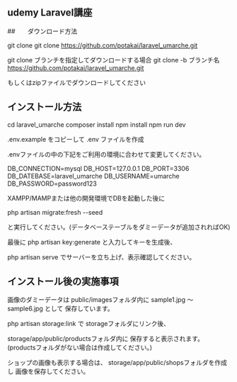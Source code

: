 ## udemy Laravel講座

##　　ダウンロード方法

git clone
git clone https://github.com/potakai/laravel_umarche.git

git clone ブランチを指定してダウンロードする場合
git clone -b ブランチ名 https://github.com/potakai/laravel_umarche.git

もしくはzipファイルでダウンロードしてください


## インストール方法

cd laravel_umarche
composer install
npm install
npm run dev

.env.example をコピーして .env ファイルを作成

.envファイルの中の下記をご利用の環境に合わせて変更してください。

DB_CONNECTION=mysql
DB_HOST=127.0.0.1
DB_PORT=3306
DB_DATEBASE=laravel_umarche
DB_USERNAME=umarche
DB_PASSWORD=password123

XAMPP/MAMPまたは他の開発環境でDBを起動した後に

php artisan migrate:fresh --seed

と実行してください。(データベーステーブルをダミーデータが追加されればOK)

最後に
php artisan key:generate
と入力してキーを生成後、

php artisan serve
でサーバーを立ち上げ、表示確認してください。

## インストール後の実施事項

画像のダミーデータは
public/imagesフォルダ内に
sample1.jpg 〜 sample6.jpg として
保存しています。

php artisan storage:link で
storageフォルダにリンク後、

storage/app/public/productsフォルダ内に
保存すると表示されます。
(productsフォルダがない場合は作成してください。)

ショップの画像も表示する場合は、
storage/app/public/shopsフォルダを作成し
画像を保存してください。